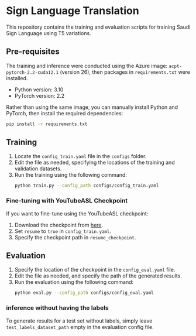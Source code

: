 # Sign Language Translation
This repository contains the training and evaluation scripts for training Saudi Sign Language using T5 variations.

## Pre-requisites
The training and inference were conducted using the Azure image: `acpt-pytorch-2.2-cuda12.1` (version 26), then packages in `requirements.txt` were installed.

- Python version: 3.10  
- PyTorch version: 2.2  

Rather than using the same image, you can manually install Python and PyTorch, then install the required dependencies:
```bash
pip install -r requirements.txt
```

## Training
1. Locate the `config_train.yaml` file in the `configs` folder.
2. Edit the file as needed, specifying the locations of the training and validation datasets.
3. Run the training using the following command:
   ```bash
   python train.py --config_path configs/config_train.yaml
   ```

### Fine-tuning with YouTubeASL Checkpoint
If you want to fine-tune using the YouTubeASL checkpoint:
1. Download the checkpoint from [here](https://drive.google.com/drive/folders/1TM1BrA6v4bJTd0rzSHFUp0yH-FmXO9nK?usp=drive_link).
2. Set `resume` to `true` in `config_train.yaml`.
3. Specify the checkpoint path in `resume_checkpoint`.

## Evaluation
1. Specify the location of the checkpoint in the `config_eval.yaml` file.
2. Edit the file as needed, and specify the path of the generated results.
3. Run the evaluation using the following command:
   ```bash
   python eval.py --config_path configs/config_eval.yaml
   ```
### inference without having the labels
To generate results for a test set without labels, simply leave `test_labels_dataset_path` empty in the evaluation config file.
